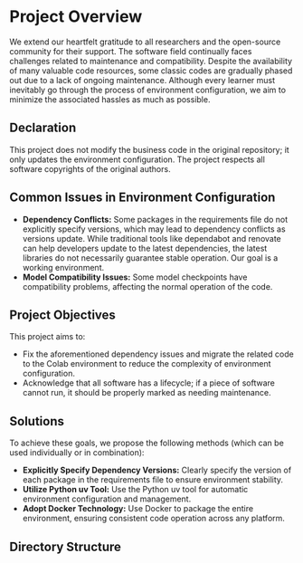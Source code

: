 # Project Overview

We extend our heartfelt gratitude to all researchers and the open-source community for their support. The software field continually faces challenges related to maintenance and compatibility. Despite the availability of many valuable code resources, some classic codes are gradually phased out due to a lack of ongoing maintenance. Although every learner must inevitably go through the process of environment configuration, we aim to minimize the associated hassles as much as possible.

## Declaration

This project does not modify the business code in the original repository; it only updates the environment configuration. The project respects all software copyrights of the original authors.

## Common Issues in Environment Configuration

- **Dependency Conflicts:** Some packages in the requirements file do not explicitly specify versions, which may lead to dependency conflicts as versions update. While traditional tools like dependabot and renovate can help developers update to the latest dependencies, the latest libraries do not necessarily guarantee stable operation. Our goal is a working environment.
- **Model Compatibility Issues:** Some model checkpoints have compatibility problems, affecting the normal operation of the code.

## Project Objectives

This project aims to:

- Fix the aforementioned dependency issues and migrate the related code to the Colab environment to reduce the complexity of environment configuration.
- Acknowledge that all software has a lifecycle; if a piece of software cannot run, it should be properly marked as needing maintenance.

## Solutions

To achieve these goals, we propose the following methods (which can be used individually or in combination):

- **Explicitly Specify Dependency Versions:** Clearly specify the version of each package in the requirements file to ensure environment stability.
- **Utilize Python uv Tool:** Use the Python uv tool for automatic environment configuration and management.
- **Adopt Docker Technology:** Use Docker to package the entire environment, ensuring consistent code operation across any platform.

## Directory Structure
